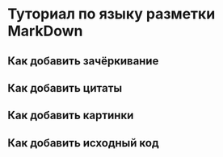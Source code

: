 # Туториал по языку разметки MarkDown

## Как добавить зачёркивание
## Как добавить цитаты
## Как добавить картинки
## Как добавить исходный код